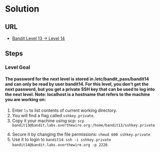# Solution

## URL
- [Bandit Level 13 → Level 14](https://overthewire.org/wargames/bandit/bandit14.html)

## Steps

### Level Goal

#### The password for the next level is stored in /etc/bandit_pass/bandit14 and can only be read by user bandit14. For this level, you don’t get the next password, but you get a private SSH key that can be used to log into the next level. Note: localhost is a hostname that refers to the machine you are working on:
1. Enter `ls` to list contents of current working directory.
2. You will find a flag called `sshkey.private`.
3. Copy it your machine using scp: `scp bandit13@bandit.labs.overthewire.org:/home/bandit13/sshkey.private .`
4. Secure it by changing the file permissions: `chmod 600 sshkey.private`
5. Use it to login to `bandit14`: `ssh -i sshkey.private bandit14@bandit.labs.overthewire.org -p 2220`.